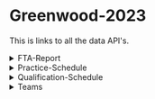# Greenwood-2023

This is links to all the data API's.

<details>

<summary>FTA-Report</summary>

# FTA-Report

```
    https://raw.githubusercontent.com/Cheesy-Arena-Data/Greenwood-2023/main/CSV-Data/FTA-Report.csv
```

</details>

<details>

<summary>Practice-Schedule</summary>

# Practice-Schedule

```
https://raw.githubusercontent.com/Cheesy-Arena-Data/Greenwood-2023/main/CSV-Data/Practice-Schedule.csv
```

</details>

<details>

<summary>Qualification-Schedule</summary>

# Qualification-Schedule

```
https://raw.githubusercontent.com/Cheesy-Arena-Data/Greenwood-2023/main/CSV-Data/Qualification-Schedule.csv
```

</details>

<details>

<summary>Teams</summary>

# Teams

```
https://raw.githubusercontent.com/Cheesy-Arena-Data/Greenwood-2023/main/CSV-Data/Teams.csv
```

</details>